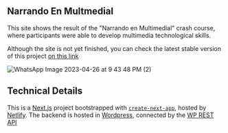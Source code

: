 ## Narrando En Multmedial

This site shows the result of the "Narrando en Multimedial" crash course, where participants were able to develop multimedia technological skills.

Although the site is not yet finished, you can check the latest stable version of this project [on this link](https://cibermedia.vercel.app/)

![WhatsApp Image 2023-04-26 at 9 43 48 PM (2)](https://github.com/juanfel254/cibermedia/assets/85968522/454f9f20-4e58-4031-b5e3-c09b08a09739)

## Technical Details

This is a [Next.js](https://nextjs.org/) project bootstrapped with [`create-next-app`](https://github.com/vercel/next.js/tree/canary/packages/create-next-app), hosted by [Netlify](https://www.netlify.com/). The backend is hosted in [Wordpress](https://wordpress.com), connected by the [WP REST API](https://developer.wordpress.org/rest-api/) 
